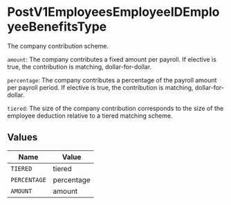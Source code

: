 # PostV1EmployeesEmployeeIDEmployeeBenefitsType

The company contribution scheme.

`amount`: The company contributes a fixed amount per payroll. If elective is true, the contribution is matching, dollar-for-dollar.

`percentage`: The company contributes a percentage of the payroll amount per payroll period. If elective is true, the contribution is matching, dollar-for-dollar.

`tiered`: The size of the company contribution corresponds to the size of the employee deduction relative to a tiered matching scheme.


## Values

| Name         | Value        |
| ------------ | ------------ |
| `TIERED`     | tiered       |
| `PERCENTAGE` | percentage   |
| `AMOUNT`     | amount       |